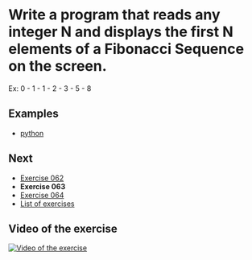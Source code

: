 # Write a program that reads any integer N and displays the first N elements of a Fibonacci Sequence on the screen.

Ex: 0 - 1 - 1 - 2 - 3 - 5 - 8

## Examples

- [python](python)

## Next

- [Exercise 062](../062)
- **Exercise 063**
- [Exercise 064](../064)
- [List of exercises](../)

## Video of the exercise

[![Video of the exercise](https://img.youtube.com/vi/w7yn1_Mfu0E/maxresdefault.jpg)](https://youtu.be/w7yn1_Mfu0E)
